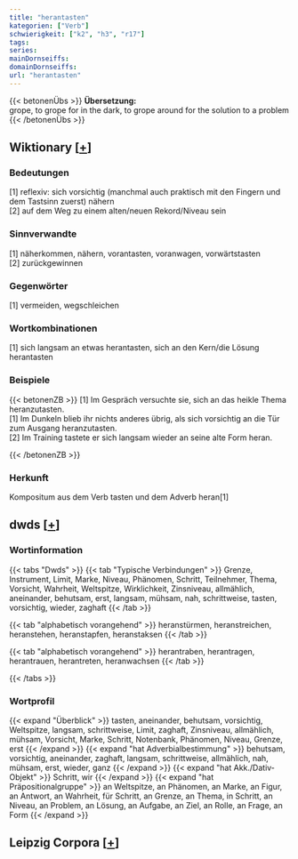 ```yaml
---
title: "herantasten"
kategorien: ["Verb"]
schwierigkeit: ["k2", "h3", "r17"]
tags:
series:
mainDornseiffs:
domainDornseiffs:
url: "herantasten"
---
```


{{< betonenÜbs >}}
**Übersetzung:**  
grope, to grope for in the dark, to grope around for the solution to a problem  
{{< /betonenÜbs >}}

## Wiktionary [[+](https://de.wiktionary.org/wiki/herantasten)]

### Bedeutungen
[1] reflexiv: sich vorsichtig (manchmal auch praktisch mit den Fingern und dem Tastsinn zuerst) nähern  
[2] auf dem Weg zu einem alten/neuen Rekord/Niveau sein  

### Sinnverwandte
[1] näherkommen, nähern, vorantasten, voranwagen, vorwärtstasten  
[2] zurückgewinnen  

### Gegenwörter
[1] vermeiden, wegschleichen  

### Wortkombinationen
[1] sich langsam an etwas herantasten, sich an den Kern/die Lösung herantasten  

### Beispiele
{{< betonenZB >}}
[1] Im Gespräch versuchte sie, sich an das heikle Thema heranzutasten.  
[1] Im Dunkeln blieb ihr nichts anderes übrig, als sich vorsichtig an die Tür zum Ausgang heranzutasten.  
[2] Im Training tastete er sich langsam wieder an seine alte Form heran.  

{{< /betonenZB >}}
### Herkunft
Kompositum aus dem Verb tasten und dem Adverb heran[1]  



## dwds [[+](https://www.dwds.de/wb/herantasten)]

### Wortinformation
{{< tabs "Dwds" >}}
{{< tab "Typische Verbindungen" >}}
Grenze, Instrument, Limit, Marke, Niveau, Phänomen, Schritt, Teilnehmer, Thema, Vorsicht, Wahrheit, Weltspitze, Wirklichkeit, Zinsniveau, allmählich, aneinander, behutsam, erst, langsam, mühsam, nah, schrittweise, tasten, vorsichtig, wieder, zaghaft
{{< /tab >}}

{{< tab "alphabetisch vorangehend" >}}
heranstürmen, heranstreichen, heranstehen, heranstapfen, heranstaksen
{{< /tab >}}

{{< tab "alphabetisch vorangehend" >}}
herantraben, herantragen, herantrauen, herantreten, heranwachsen
{{< /tab >}}

{{< /tabs >}}

### Wortprofil
{{< expand "Überblick" >}} tasten, aneinander, behutsam, vorsichtig, Weltspitze, langsam, schrittweise, Limit, zaghaft, Zinsniveau, allmählich, mühsam, Vorsicht, Marke, Schritt, Notenbank, Phänomen, Niveau, Grenze, erst {{< /expand >}}
{{< expand "hat Adverbialbestimmung" >}} behutsam, vorsichtig, aneinander, zaghaft, langsam, schrittweise, allmählich, nah, mühsam, erst, wieder, ganz {{< /expand >}}
{{< expand "hat Akk./Dativ-Objekt" >}} Schritt, wir {{< /expand >}}
{{< expand "hat Präpositionalgruppe" >}} an Weltspitze, an Phänomen, an Marke, an Figur, an Antwort, an Wahrheit, für Schritt, an Grenze, an Thema, in Schritt, an Niveau, an Problem, an Lösung, an Aufgabe, an Ziel, an Rolle, an Frage, an Form {{< /expand >}}

## Leipzig Corpora [[+](https://corpora.uni-leipzig.de/en/res?word=herantasten&corpusId=deu_newscrawl-public_2018)]

